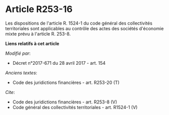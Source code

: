# Article R253-16

Les dispositions de l'article R. 1524-1 du code général des collectivités territoriales sont applicables au contrôle des
actes des sociétés d'économie mixte prévu à l'article R. 253-8.

**Liens relatifs à cet article**

_Modifié par_:

  - Décret n°2017-671 du 28 avril 2017 - art. 154

_Anciens textes_:

  - Code des juridictions financières - art. R253-20 (T)

_Cite_:

  - Code des juridictions financières - art. R253-8 (V)
  - Code général des collectivités territoriales - art. R1524-1 (V)
